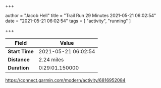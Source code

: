 +++

author = "Jacob Hell"
title = "Trail Run 29 Minutes 2021-05-21 06:02:54"
date = "2021-05-21 06:02:54"
tags = [
    "activity", "running"
]

+++

<!--more-->

|Field  |Value  |
|--- | --- |
|**Start Time**|2021-05-21 06:02:54|
|**Distance**|2.24 miles|
|**Duration**|0:29:01.150000|

https://connect.garmin.com/modern/activity/6816952084